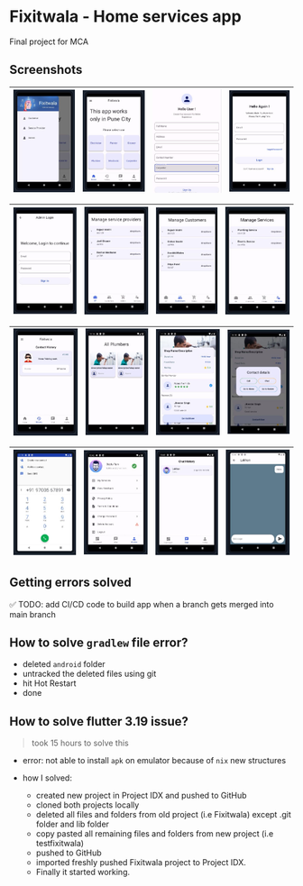 # Fixitwala - Home services app

Final project for MCA 

## Screenshots

| ![screenshot](./Documentation/ss/aaa.JPG) | ![screenshot](./Documentation/ss/bbb.JPG)  | ![screenshot](./Documentation/ss/sp5.JPG)  | ![screenshot](./Documentation/ss/sp4.JPG)  |
| -------------------------- | -------------------------- | -------------------------- | -------------------------- |


| ![screenshot](./Documentation/ss/admin1.JPG) | ![screenshot](./Documentation/ss/admin2.JPG)  | ![screenshot](./Documentation/ss/admin3.JPG)  | ![screenshot](./Documentation/ss/admin4.JPG)  |
| -------------------------- | -------------------------- | -------------------------- | -------------------------- |

| ![screenshot](./Documentation/ss/c2.JPG) | ![screenshot](./Documentation/ss/c3.JPG)  | ![screenshot](./Documentation/ss/c4.JPG)  | ![screenshot](./Documentation/ss/c5.JPG)  |
| -------------------------- | -------------------------- | -------------------------- | -------------------------- |

| ![screenshot](./Documentation/ss/c6.JPG) | ![screenshot](./Documentation/ss/sp1.JPG)  | ![screenshot](./Documentation/ss/sp2.JPG)  | ![screenshot](./Documentation/ss/sp3.JPG)  |
| -------------------------- | -------------------------- | -------------------------- | -------------------------- |


## Getting errors solved

✅ TODO: add CI/CD code to build app when a branch gets merged into main branch
  


## How to solve `gradlew` file error?

- deleted `android` folder
- untracked the deleted files using git
- hit Hot Restart
- done

## How to solve flutter 3.19 issue?
> took 15 hours to solve this

- error: not able to install `apk` on emulator because of `nix` new structures

- how I solved:
    - created new project in Project IDX and pushed to GitHub 
    - cloned both projects locally
    - deleted all files and folders from old project (i.e Fixitwala) except .git folder and lib folder
    - copy pasted all remaining files and folders from new project (i.e testfixitwala) 
    - pushed to GitHub 
    - imported freshly pushed Fixitwala project to Project IDX.
    - Finally it started working.

